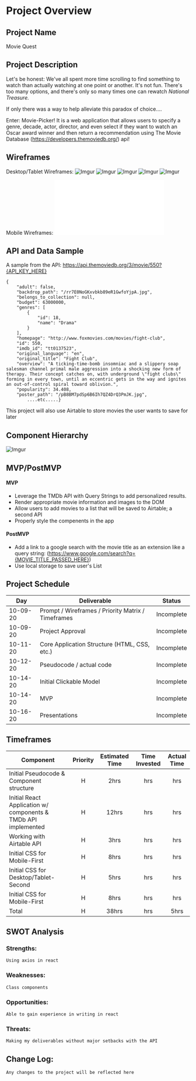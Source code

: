 # Project Overview

## Project Name

Movie Quest

## Project Description

Let's be honest: We've all spent more time scrolling to find something to watch than actually watching at one point or another. It's not fun. There's too many options, and there's only so many times one can rewatch *National Treasure.*  

If only there was a way to help alleviate this paradox of choice....

Enter: Movie-Picker! It is a web application that allows users to specify a genre, decade, actor, director, and even select if they want to watch an Oscar award winner and then return a recommendation using The Movie Database (https://developers.themoviedb.org/) api!


## Wireframes
Desktop/Tablet Wireframes:
![Imgur](https://i.imgur.com/PAmvMgT.png)
![Imgur](https://i.imgur.com/hSAyMXR.png)
![Imgur](https://i.imgur.com/JHWz7ua.png)
![Imgur](https://i.imgur.com/JHWz7ua.png)
![Imgur](https://i.imgur.com/qKlNDrd.png)

Mobile Wireframes:
![relative](Mobile-wireframes.md)


## API and Data Sample

A sample from the API: https://api.themoviedb.org/3/movie/550?{API_KEY_HERE}
```
{
    "adult": false,
    "backdrop_path": "/rr7E0NoGKxvbkb89eR1GwfoYjpA.jpg",
    "belongs_to_collection": null,
    "budget": 63000000,
    "genres": [
        {
            "id": 18,
            "name": "Drama"
        }
    ],
    "homepage": "http://www.foxmovies.com/movies/fight-club",
    "id": 550,
    "imdb_id": "tt0137523",
    "original_language": "en",
    "original_title": "Fight Club",
    "overview": "A ticking-time-bomb insomniac and a slippery soap salesman channel primal male aggression into a shocking new form of therapy. Their concept catches on, with underground \"fight clubs\" forming in every town, until an eccentric gets in the way and ignites an out-of-control spiral toward oblivion.",
    "popularity": 34.408,
    "poster_path": "/pB8BM7pdSp6B6Ih7QZ4DrQ3PmJK.jpg",
        ....etc.....}
```

This project will also use Airtable to store movies the user wants to save for later

## Component Hierarchy
![Imgur](https://i.imgur.com/07bAawS.png)

## MVP/PostMVP

#### MVP 

- Leverage the TMDb API with Query Strings to add personalized results.
- Render appropriate movie information and images to the DOM
- Allow users to add movies to a list that will be saved to Airtable; a second API
- Properly style the compenents in the app

#### PostMVP  

- Add a link to a google search with the movie title as an extension like a query string: (https://www.google.com/search?q={MOVIE_TITLE_PASSED_HERE})
- Use local storage to save user's List

## Project Schedule

|  Day | Deliverable | Status
|---|---| ---|
|10-09-20| Prompt / Wireframes / Priority Matrix / Timeframes | Incomplete
|10-09-20| Project Approval | Incomplete
|10-11-20| Core Application Structure (HTML, CSS, etc.) | Incomplete
|10-12-20| Pseudocode / actual code | Incomplete
|10-14-20| Initial Clickable Model  | Incomplete
|10-14-20| MVP | Incomplete
|10-16-20| Presentations | Incomplete

## Timeframes

| Component | Priority | Estimated Time | Time Invested | Actual Time |
| --- | :---: |  :---: | :---: | :---: |
| Initial Pseudocode & Component structure| H | 2hrs| hrs | hrs |
| Initial React Application w/ components & TMDb API implemented| H | 12hrs| hrs | hrs |
| Working with Airtable API | H | 3hrs| hrs | hrs |
| Initial CSS for Mobile-First | H | 8hrs| hrs | hrs |
| Initial CSS for Desktop/Tablet-Second | H | 5hrs| hrs | hrs |
| Initial CSS for Mobile-First | H | 8hrs| hrs | hrs |
| Total | H | 38hrs| hrs | 5hrs |

## SWOT Analysis

### Strengths:
    Using axios in react
### Weaknesses:
    Class components
### Opportunities:
    Able to gain experience in writing in react
### Threats:
    Making my deliverables without major setbacks with the API

## Change Log:

    Any changes to the project will be reflected here

